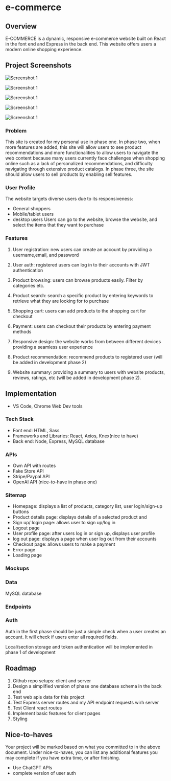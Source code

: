 # e-commerce

## Overview

E-COMMERCE is a dynamic, responsive e-commerce website built on React in the font end and Express in the back end. This website offers users a modern online shopping experience.

## Project Screenshots
![Screenshot 1](./screenshots/localhost_3000_2.png)

![Screenshot 1](./screenshots/localhost_3000_.png)

![Screenshot 1](./screenshots/localhost_3000_3.png)

![Screenshot 1](./screenshots/localhost_3000_4.png)

![Screenshot 1](./screenshots/checkout.stripe.com_c_pay_cs_test_b1Iy4k7jcPycSwshrdAuQOc6UwZsnGbcOQThFQhuTkC45Ol0zDDcI6VdTI.png)

### Problem

This site is created for my personal use in phase one. In phase two, when more features are added, this site will allow users to see product recommendations and more functionalities to allow users to navigate the web content because 
many users currently face challenges when shopping online such as a lack of personalized recommendations, and difficulty navigating through extensive product catalogs. In phase three, the site should allow users to sell products by enabling sell features.

### User Profile

The website targets diverse users due to its responsiveness:
- General shoppers
- Mobile/tablet users
- desktop users
Users can go to the website, browse the website, and select the items that they want to purchase

### Features

1. User registration: new users can create an account by providing a username,email, and password

2. User auth: registered users can log in to their accounts with JWT authentication

3. Product browsing: users can browse products easily. Filter by categories etc.

4. Product search: search a specific product by entering keywords to retrieve what they are looking for to purchase

5. Shopping cart: users can add products to the shopping cart for checkout

6. Payment: users can checkout their products by entering payment methods

7. Responsive design: the website works from between different devices providing a seamless user experience

8. Product recommendation: recommend products to registered user (will be added in development phase 2)

9. Website summary: providing a summary to users with website products, reviews, ratings, etc (will be added in development phase 2).


## Implementation

- VS Code, Chrome Web Dev tools

### Tech Stack

- Font end: HTML, Sass
- Frameworks and Libraries: React, Axios, Knex(nice to have)
- Back end: Node, Express, MySQL database

### APIs

- Own API with routes
- Fake Store API
- Stripe/Paypal API
- OpenAI API (nice-to-have in phase one)


### Sitemap

- Homepage: displays a list of products, category list, user login/sign-up buttons
- Product details page: displays details of a selected product and 
- Sign up/ login page: allows user to sign up/log in
- Logout page
- User profile page: after users log in or sign up, displays user profile
- log out page: displays a page when user log out from their accounts
- Checkout page: allows users to make a payment
- Error page
- Loading page


### Mockups

### Data

MySQL database


### Endpoints

### Auth

Auth in the first phase should be just a simple check when a user creates an account. It will check if users enter all required fields.

Local/section storage and token authentication will be implemented in phase 1 of development 


## Roadmap

1. Github repo setups: client and server
2. Design a simplified version of phase one database schema in the back end 
3. Test web apis data for this project
4. Test Express server routes and my API endpoint requests wirh server
5. Test Client react routes 
6. Implement basic features for client pages 
7. Styling

## Nice-to-haves

Your project will be marked based on what you committed to in the above document. Under nice-to-haves, you can list any additional features you may complete if you have extra time, or after finishing.

- Use ChatGPT APIs
- complete version of user auth


